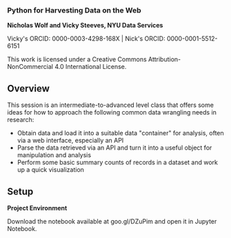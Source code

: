 ### Python for Harvesting Data on the Web

**Nicholas Wolf and Vicky Steeves, NYU Data Services**

Vicky's ORCID: 0000-0003-4298-168X | Nick's ORCID: 0000-0001-5512-6151

This work is licensed under a Creative Commons Attribution-NonCommercial 4.0 International License.

## Overview

This session is an intermediate-to-advanced level class that offers some ideas for how to approach the following common data wrangling needs in research:

 - Obtain data and load it into a suitable data "container" for analysis, often via a web interface, especially an API
 - Parse the data retrieved via an API and turn it into a useful object for manipulation and analysis
 - Perform some basic summary counts of records in a dataset and work up a quick visualization

## Setup

**Project Environment**

Download the notebook available at goo.gl/DZuPim and open it in Jupyter Notebook.
